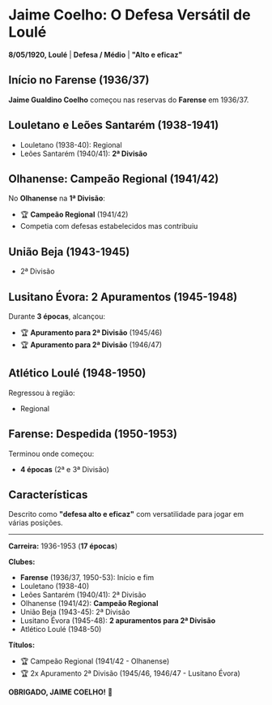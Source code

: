 # Jaime Coelho: O Defesa Versátil de Loulé

**8/05/1920, Loulé** | **Defesa / Médio** | **"Alto e eficaz"**

## Início no Farense (1936/37)

**Jaime Gualdino Coelho** começou nas reservas do **Farense** em 1936/37.

## Louletano e Leões Santarém (1938-1941)

- Louletano (1938-40): Regional
- Leões Santarém (1940/41): **2ª Divisão**

## Olhanense: Campeão Regional (1941/42)

No **Olhanense** na **1ª Divisão**:
- 🏆 **Campeão Regional** (1941/42)
- Competia com defesas estabelecidos mas contribuiu

## União Beja (1943-1945)

- 2ª Divisão

## Lusitano Évora: 2 Apuramentos (1945-1948)

Durante **3 épocas**, alcançou:
- 🏆 **Apuramento para 2ª Divisão** (1945/46)
- 🏆 **Apuramento para 2ª Divisão** (1946/47)

## Atlético Loulé (1948-1950)

Regressou à região:
- Regional

## Farense: Despedida (1950-1953)

Terminou onde começou:
- **4 épocas** (2ª e 3ª Divisão)

## Características

Descrito como **"defesa alto e eficaz"** com versatilidade para jogar em várias posições.

---

**Carreira:** 1936-1953 (**17 épocas**)

**Clubes:**
- **Farense** (1936/37, 1950-53): Início e fim
- Louletano (1938-40)
- Leões Santarém (1940/41): 2ª Divisão
- Olhanense (1941/42): **Campeão Regional**
- União Beja (1943-45): 2ª Divisão
- Lusitano Évora (1945-48): **2 apuramentos para 2ª Divisão**
- Atlético Loulé (1948-50)

**Títulos:**
- 🏆 Campeão Regional (1941/42 - Olhanense)
- 🏆 2x Apuramento 2ª Divisão (1945/46, 1946/47 - Lusitano Évora)

**OBRIGADO, JAIME COELHO!** 🦁
